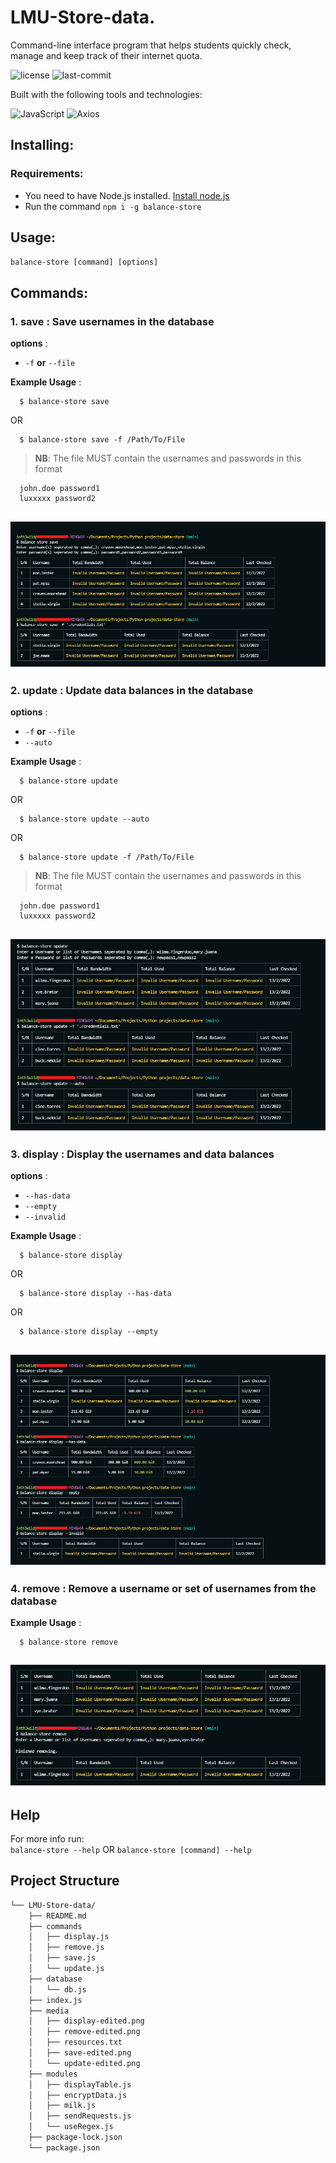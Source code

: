 # LMU-Store-data.
Command-line interface program that helps students quickly check, manage and keep track of their internet quota.
<p align="left">
	<img src="https://img.shields.io/github/license/inth3wild/LMU-Store-data?style=flat-square&logo=opensourceinitiative&logoColor=white&color=0080ff" alt="license">
	<img src="https://img.shields.io/github/last-commit/inth3wild/LMU-Store-data?style=flat-square&logo=git&logoColor=white&color=0080ff" alt="last-commit">
</p>

<p align="left">Built with the following tools and technologies:</p>
<p align="left">
	<img src="https://img.shields.io/badge/JavaScript-F7DF1E.svg?style=flat-square&logo=JavaScript&logoColor=black" alt="JavaScript">
	<img src="https://img.shields.io/badge/Axios-5A29E4.svg?style=flat-square&logo=Axios&logoColor=white" alt="Axios">
</p>

## Installing:
### Requirements:
* You need to have Node.js installed. [Install node.js](https://nodejs.org/en/download/)
* Run the command `npm i -g balance-store`

## Usage:
`balance-store [command] [options]`
## Commands:
### 1. **save** : Save usernames in the database  
**options** :  
* `-f` **or** `--file` <file path>

**Example Usage** :  
```
  $ balance-store save
```
OR
```
  $ balance-store save -f /Path/To/File
```
> **NB**: The file MUST contain the usernames and passwords in this format
```
  john.doe password1
  luxxxxx password2
```
![save-usage](https://github.com/inth3wild/LMU-Store-data/blob/main/media/save-edited.png)
---

### 2. **update** : Update data balances in the database  
**options** :  
* `-f` **or** `--file` <file path>
* `--auto`

**Example Usage** :  
```
  $ balance-store update
```
OR
```
  $ balance-store update --auto
```
OR
```
  $ balance-store update -f /Path/To/File
```
> **NB**: The file MUST contain the usernames and passwords in this format
```
  john.doe password1
  luxxxxx password2
```
![update-usage](https://github.com/inth3wild/LMU-Store-data/blob/main/media/update-edited.png)
---
  
  
### 3. **display** : Display the usernames and data balances  
**options** :  
* `--has-data`
* `--empty`
* `--invalid`

**Example Usage** :  
```
  $ balance-store display
```
OR
```
  $ balance-store display --has-data
```
OR
```
  $ balance-store display --empty
```
![display-usage](https://github.com/inth3wild/LMU-Store-data/blob/main/media/display-edited.png)
---

  
### 4. **remove** : Remove a username or set of usernames from the database  
**Example Usage** :  
```
  $ balance-store remove
```
![display-usage](https://github.com/inth3wild/LMU-Store-data/blob/main/media/remove-edited.png)
---

## Help
For more info run:  
`balance-store --help`  OR   `balance-store [command] --help`  

## Project Structure

```sh
└── LMU-Store-data/
    ├── README.md
    ├── commands
    │   ├── display.js
    │   ├── remove.js
    │   ├── save.js
    │   └── update.js
    ├── database
    │   └── db.js
    ├── index.js
    ├── media
    │   ├── display-edited.png
    │   ├── remove-edited.png
    │   ├── resources.txt
    │   ├── save-edited.png
    │   └── update-edited.png
    ├── modules
    │   ├── displayTable.js
    │   ├── encryptData.js
    │   ├── milk.js
    │   ├── sendRequests.js
    │   └── useRegex.js
    ├── package-lock.json
    └── package.json
```
